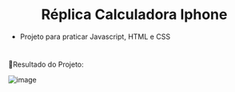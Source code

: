 <h1 align="center">Réplica Calculadora Iphone</h1>

- Projeto para praticar Javascript, HTML e CSS
#
📌Resultado do Projeto:


![image](https://github.com/lalabohm/Calculadora-/assets/145381988/63c30c87-76b5-4397-b873-9b0b4fd61ba0)
#
